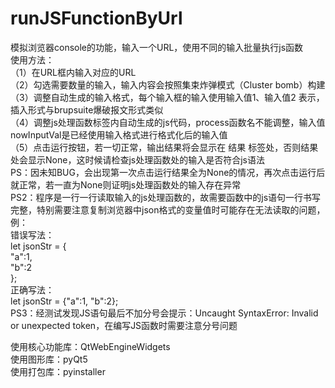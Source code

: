 # runJSFunctionByUrl
 模拟浏览器console的功能，输入一个URL，使用不同的输入批量执行js函数    
使用方法：    
（1）在URL框内输入对应的URL    
（2）勾选需要数量的输入，输入内容会按照集束炸弹模式（Cluster bomb）构建     
（3）调整自动生成的输入格式，每个输入框的输入使用$%$输入值1$%$、$%$输入值2$%$ 表示，插入形式与brupsuite爆破报文形式类似    
（4）调整js处理函数标签内自动生成的js代码，process函数名不能调整，输入值nowInputVal是已经使用输入格式进行格式化后的输入值    
（5）点击运行按钮，若一切正常，输出结果将会显示在 结果 标签处，否则结果处会显示None，这时候请检查js处理函数处的输入是否符合js语法    
PS：因未知BUG，会出现第一次点击运行结果全为None的情况，再次点击运行后就正常，若一直为None则证明js处理函数处的输入存在异常    
PS2：程序是一行一行读取输入的js处理函数的，故需要函数中的js语句一行书写完整，特别需要注意复制浏览器中json格式的变量值时可能存在无法读取的问题，例：  
错误写法：  
let jsonStr = {  
"a":1,  
"b":2  
};  
正确写法：  
let jsonStr = {"a":1, "b":2};    
PS3：经测试发现JS语句最后不加分号会提示：Uncaught SyntaxError: Invalid or unexpected token，在编写JS函数时需要注意分号问题   
    
使用核心功能库：QtWebEngineWidgets    
使用图形库：pyQt5    
使用打包库：pyinstaller    
